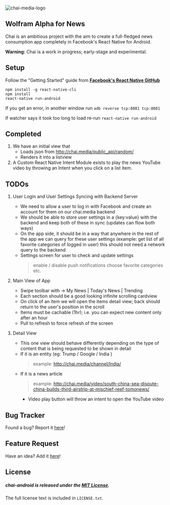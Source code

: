 ![chai-media-logo](https://cloud.githubusercontent.com/assets/5732914/9900123/37762e6c-5c24-11e5-8446-35dbab4d4c64.png)
## Wolfram Alpha for News

Chai is an ambitious project with the aim to create a full-fledged news consumption app completely in Facebook's React Native for Android.

**Warning:** Chai is a work in progress; early-stage and experimental.

## Setup

Follow the "Getting Started" guide from [**Facebook's React Native GitHub**](https://facebook.github.io/react-native/docs/getting-started.html#content)

```
npm install -g react-native-cli
npm install
react-native run-android
```

If you get an error, in another window run
`adb reverse tcp:8081 tcp:8081`

If watcher says it took too long to load re-run
`react-native run-android`


## Completed

1. We have an initial view that
	* Loads json from http://chai.media/public_api/random/
	* Renders it into a listview
2. A Custom React Native Intent Module exists to play the news YouTube video by throwing an Intent when you click on a list item.

## TODOs

1. User Login and User Settings Syncing with Backend Server
   * We need to allow a user to log in with Facebook and create an account for them on our chai.media backend
   * We should be able to store user settings in a {key:value} with the backend and keep both of these in sync (updates can flow both ways)
   * On the app side, it should be in a way that anywhere in the rest of the app we can query for these user settings (example: get list of all favorite categories of logged in user) this should not need a network query to the backend
   * Settings screen for user to check and update settings
      > enable / disable push notifications
      > choose favorite categories etc.

2. Main View of App
   * Swipe toolbar with -> My News | Today's News | Trending
   * Each section should be a good looking infinite scrolling cardview
   * On click of an item we will open the items detail view; back should return to the user's position in the scroll
   * Items must be cachable (1hr); i.e. you can expect new content only after an hour
   * Pull to refresh to force refresh of the screen

3. Detail View
   * This one view should behave differently depending on the type of content that is being requested to be shown in detail
   * If it is an entity (eg: Trump / Google / India )
      > example: http://chai.media/channel/India/
   * If it is a news article
      > example: http://chai.media/video/south-china-sea-dispute-china-builds-third-airstrip-at-mischief-reef-tomonews/
      * Video play button will throw an intent to open the YouTube video

## Bug Tracker

Found a bug? Report it [here](https://github.com/chaimedia/chai-react-native/issues/)!

## Feature Request

Have an idea? Add it [here](https://github.com/chaimedia/chai-react-native/issues/)!

## License

##### chai-android is released under the [MIT License](https://opensource.org/licenses/MIT).
The full license text is included in `LICENSE.txt`.
